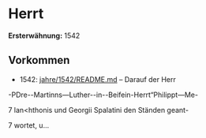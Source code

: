# Herrt

**Ersterwähnung:** 1542

## Vorkommen
- 1542: [jahre/1542/README.md](../jahre/1542/README.md) – Darauf der Herr

-PDre--Martinns—Luther--in--Beifein-Herrt“Philippt—Me-

7 lan<hthonis und Georgii Spalatini den Ständen geant-

7 wortet, u...
